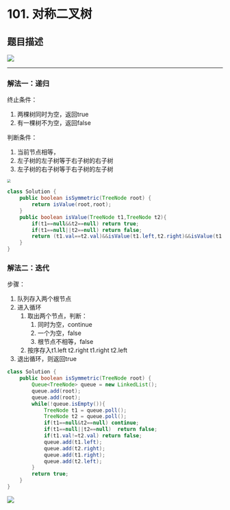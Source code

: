 # 101. 对称二叉树

## 题目描述

![](https://gitee.com//junchao-ustc/picture/raw/master/img/20200529092659.png)

***

### 解法一：递归

终止条件：

1. 两棵树同时为空，返回true
2. 有一棵树不为空，返回false

判断条件：

1. 当前节点相等，
2. 左子树的左子树等于右子树的右子树
3. 左子树的右子树等于右子树的左子树

<img src="https://gitee.com//junchao-ustc/picture/raw/master/img/20200529093948.png" style="zoom:50%;" />

```java
class Solution {
    public boolean isSymmetric(TreeNode root) {
        return isValue(root,root);
    }
    public boolean isValue(TreeNode t1,TreeNode t2){
        if(t1==null&&t2==null) return true;
        if(t1==null||t2==null) return false;
        return (t1.val==t2.val)&&isValue(t1.left,t2.right)&&isValue(t1.right,t2.left);
    }
}
```

### 解法二：迭代

步骤：

1. 队列存入两个根节点
2. 进入循环
   1. 取出两个节点，判断：
      1. 同时为空，continue
      2. 一个为空，false
      3. 根节点不相等，false
   2. 按序存入t1.left t2.right  t1.right t2.left
3. 退出循环，则返回true

```java
class Solution {
    public boolean isSymmetric(TreeNode root) {
        Queue<TreeNode> queue = new LinkedList();
        queue.add(root);
        queue.add(root);
        while(!queue.isEmpty()){
            TreeNode t1 = queue.poll();
            TreeNode t2 = queue.poll();
            if(t1==null&t2==null) continue;
            if(t1==null||t2==null)  return false;
            if(t1.val!=t2.val) return false;
            queue.add(t1.left);
            queue.add(t2.right);
            queue.add(t1.right);
            queue.add(t2.left);
        }
        return true;
    }
}
```

![](https://gitee.com//junchao-ustc/picture/raw/master/img/20200529094805.png)